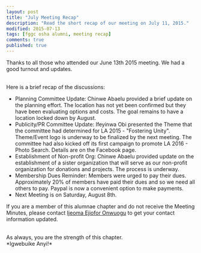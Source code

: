 ```yaml
---
layout: post
title: "July Meeting Recap"
description: "Read the short recap of our meeting on July 11, 2015."
modified: 2015-07-13
tags: [fggc osha alumni, meeting recap]
comments: true
published: true
---
```


Thanks to all those who attended our June 13th 2015 meeting. We had a good turnout and updates.

<br>
Here is a brief recap of the discussions:

* Planning Committee Update: Chinwe Abaelu provided a brief update on the planning effort. The location has not yet been confirmed but they have been evaluating options and costs. The goal remains to have a location locked down by August.
* Publicity/PR Committee Update: Ifeyinwa Obi presented the Theme that the committee had determined for LA 2015 - "Fostering Unity". Theme/Event logo is underway to be finalized by the next meeting. The committee had also kicked off its first campaign to promote LA 2016 - Photo Search. Details are on the Facebook page.
* Establishment of Non-profit Org: Chinwe Abaelu provided update on the establishment of a sister organization that will serve as our non-profit organization for donations and projects. The process is underway.
* Membership Dues Reminder: Members were urged to pay their dues. Approximately 20% of members have paid their dues and so we need all others to pay. Paypal is now a convenient option to make payments.
* Next Meeting is on Saturday, August 8th.

If you are a member of this alumnae chapter and do not receive the Meeting Minutes, please contact [Ijeoma Ejiofor Onwuogu](mailto:ijeoma.ejiofor@fggconitsha.com) to get your contact information updated.

<br>
As always, you are the strength of this chapter.

<br>
*Igwebuike Anyi!*
